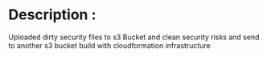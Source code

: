  # Description : 
 Uploaded dirty security files to s3 Bucket and clean security risks and send to another s3 bucket build with cloudformation infrastructure    
